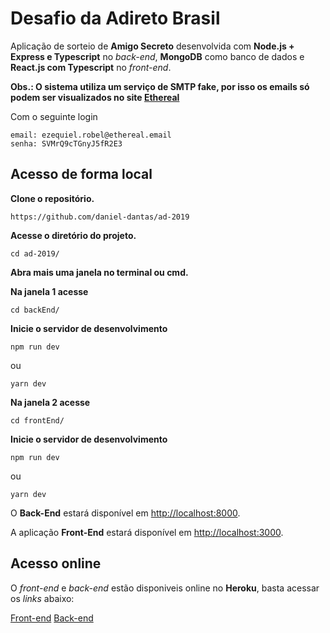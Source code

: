 # Desafio da Adireto Brasil

Aplicação de sorteio de **Amigo Secreto** desenvolvida com **Node.js + Express e Typescript** no *back-end*, **MongoDB** como banco de dados e **React.js com Typescript** no *front-end*.

**Obs.: O sistema utiliza um serviço de SMTP fake, por isso os emails só podem ser visualizados no site [Ethereal](https://ethereal.email/)**

Com o seguinte login

```
email: ezequiel.robel@ethereal.email
senha: SVMrQ9cTGnyJ5fR2E3
```

## Acesso de forma local

**Clone o repositório.**

```
https://github.com/daniel-dantas/ad-2019
```

**Acesse o diretório do projeto.**

```
cd ad-2019/
```

**Abra mais uma janela no terminal ou cmd.**

**Na janela 1 acesse**

```
cd backEnd/
```

**Inicie o servidor de desenvolvimento**

```
npm run dev
```
ou
```
yarn dev
```

**Na janela 2 acesse**

```
cd frontEnd/
```
**Inicie o servidor de desenvolvimento**
```
npm run dev
```
ou
```
yarn dev
```


O **Back-End** estará disponível em [http://localhost:8000](http://localhost:8000).

A aplicação **Front-End** estará disponível em [http://localhost:3000](http://localhost:3000).

## Acesso online

O *front-end* e *back-end* estão disponiveis online no **Heroku**, basta acessar os *links* abaixo:

[Front-end](https://ad-2019-daniel-front.herokuapp.com/)
[Back-end](https://ad-2019-daniel-back.herokuapp.com/)
